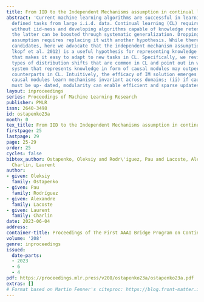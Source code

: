 ```yaml
---
title: From IID to the Independent Mechanisms assumption in continual learning
abstract: 'Current machine learning algorithms are successful in learning clearly
  defined tasks from large i.i.d. data. Continual learning (CL) requires learning
  without iid-ness and developing algorithms capable of knowledge retention and transfer,
  the latter can be boosted through systematic generalization. Dropping the i.i.d.
  assumption requires replacing it with another hypothesis. While there are several
  candidates, here we advocate that the independent mechanism assumption (IM) (Scho
  ̈lkopf et al. 2012) is a useful hypothesis for representing knowledge in a form,
  that makes it easy to adapt to new tasks in CL. Specifically, we review several
  types of distribution shifts that are common in CL and point out in which way a
  system that represents knowledge in form of causal modules may outperform monolithic
  counterparts in CL. Intuitively, the efficacy of IM solution emerges since: (i)
  causal modules learn mechanisms invariant across domains; (ii) if causal mechanisms
  must be up- dated, modularity can enable efficient and sparse updates.'
layout: inproceedings
series: Proceedings of Machine Learning Research
publisher: PMLR
issn: 2640-3498
id: ostapenko23a
month: 0
tex_title: From IID to the Independent Mechanisms assumption in continual learning
firstpage: 25
lastpage: 29
page: 25-29
order: 25
cycles: false
bibtex_author: Ostapenko, Oleksiy and Rodr\'iguez, Pau and Lacoste, Alexandre and
  Charlin, Laurent
author:
- given: Oleksiy
  family: Ostapenko
- given: Pau
  family: Rodríguez
- given: Alexandre
  family: Lacoste
- given: Laurent
  family: Charlin
date: 2023-06-04
address: 
container-title: Proceedings of The First AAAI Bridge Program on Continual Causality
volume: '208'
genre: inproceedings
issued:
  date-parts:
  - 2023
  - 6
  - 4
pdf: https://proceedings.mlr.press/v208/ostapenko23a/ostapenko23a.pdf
extras: []
# Format based on Martin Fenner's citeproc: https://blog.front-matter.io/posts/citeproc-yaml-for-bibliographies/
---
```

